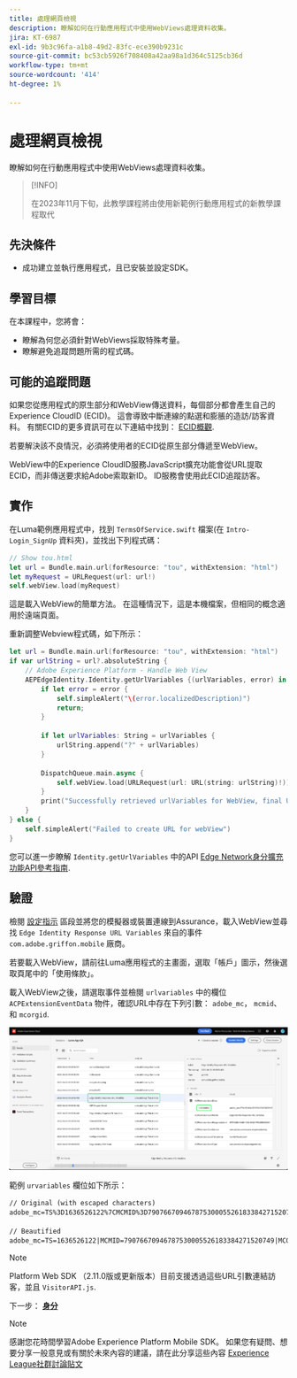 ```yaml
---
title: 處理網頁檢視
description: 瞭解如何在行動應用程式中使用WebViews處理資料收集。
jira: KT-6987
exl-id: 9b3c96fa-a1b8-49d2-83fc-ece390b9231c
source-git-commit: bc53cb5926f708408a42aa98a1d364c5125cb36d
workflow-type: tm+mt
source-wordcount: '414'
ht-degree: 1%

---
```


# 處理網頁檢視

瞭解如何在行動應用程式中使用WebViews處理資料收集。

>[!INFO]
>
> 在2023年11月下旬，此教學課程將由使用新範例行動應用程式的新教學課程取代

## 先決條件

* 成功建立並執行應用程式，且已安裝並設定SDK。

## 學習目標

在本課程中，您將會：

* 瞭解為何您必須針對WebViews採取特殊考量。
* 瞭解避免追蹤問題所需的程式碼。

## 可能的追蹤問題

如果您從應用程式的原生部分和WebView傳送資料，每個部分都會產生自己的Experience CloudID (ECID)。 這會導致中斷連線的點選和膨脹的造訪/訪客資料。 有關ECID的更多資訊可在以下連結中找到： [ECID概觀](https://experienceleague.adobe.com/docs/experience-platform/identity/ecid.html?lang=en).

若要解決該不良情況，必須將使用者的ECID從原生部分傳遞至WebView。

WebView中的Experience CloudID服務JavaScript擴充功能會從URL提取ECID，而非傳送要求給Adobe索取新ID。 ID服務會使用此ECID追蹤訪客。

## 實作

在Luma範例應用程式中，找到 `TermsOfService.swift` 檔案(在 `Intro-Login_SignUp` 資料夾)，並找出下列程式碼：

```swift
// Show tou.html
let url = Bundle.main.url(forResource: "tou", withExtension: "html")
let myRequest = URLRequest(url: url!)
self.webView.load(myRequest)
```

這是載入WebView的簡單方法。 在這種情況下，這是本機檔案，但相同的概念適用於遠端頁面。

重新調整Webview程式碼，如下所示：

```swift
let url = Bundle.main.url(forResource: "tou", withExtension: "html")
if var urlString = url?.absoluteString {
    // Adobe Experience Platform - Handle Web View
    AEPEdgeIdentity.Identity.getUrlVariables {(urlVariables, error) in
        if let error = error {
            self.simpleAlert("\(error.localizedDescription)")
            return;
        }

        if let urlVariables: String = urlVariables {
            urlString.append("?" + urlVariables)
        }

        DispatchQueue.main.async {
            self.webView.load(URLRequest(url: URL(string: urlString)!))
        }
        print("Successfully retrieved urlVariables for WebView, final URL: \(urlString)")
    }
} else {
    self.simpleAlert("Failed to create URL for webView")
}
```

您可以進一步瞭解 `Identity.getUrlVariables` 中的API [Edge Network身分擴充功能API參考指南](https://developer.adobe.com/client-sdks/documentation/identity-for-edge-network/api-reference/#geturlvariables).

## 驗證

檢閱 [設定指示](assurance.md) 區段並將您的模擬器或裝置連線到Assurance，載入WebView並尋找 `Edge Identity Response URL Variables` 來自的事件 `com.adobe.griffon.mobile` 廠商。

若要載入WebView，請前往Luma應用程式的主畫面，選取「帳戶」圖示，然後選取頁尾中的「使用條款」。

載入WebView之後，請選取事件並檢閱 `urlvariables` 中的欄位 `ACPExtensionEventData` 物件，確認URL中存在下列引數： `adobe_mc`， `mcmid`、和 `mcorgid`.

![webview驗證](assets/mobile-webview-validation.png)

範例 `urvariables` 欄位如下所示：

```html
// Original (with escaped characters)
adobe_mc=TS%3D1636526122%7CMCMID%3D79076670946787530005526183384271520749%7CMCORGID%3D7ABB3E6A5A7491460A495D61%40AdobeOrg

// Beautified
adobe_mc=TS=1636526122|MCMID=79076670946787530005526183384271520749|MCORGID=7ABB3E6A5A7491460A495D61@AdobeOrg
```

>[!NOTE]
>
>Platform Web SDK （2.11.0版或更新版本）目前支援透過這些URL引數連結訪客，並且 `VisitorAPI.js`.


下一步： **[身分](identity.md)**

>[!NOTE]
>
>感謝您花時間學習Adobe Experience Platform Mobile SDK。 如果您有疑問、想要分享一般意見或有關於未來內容的建議，請在此分享這些內容 [Experience League社群討論貼文](https://experienceleaguecommunities.adobe.com/t5/adobe-experience-platform-data/tutorial-discussion-implement-adobe-experience-cloud-in-mobile/td-p/443796)